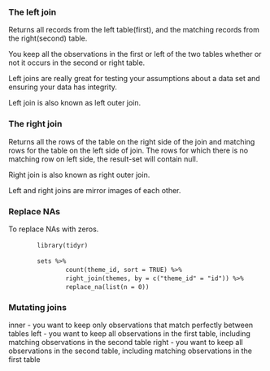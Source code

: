 ### The left join  

Returns all records from the left table(first), and the matching records from the right(second) table.  

You keep all the observations in the first or left of the two tables whether or not it occurs in the second or right table.  

Left joins are really great for testing your assumptions about a data set and ensuring your data has integrity. 

Left join is also known as left outer join. 

### The right join  

Returns all the rows of the table on the right side of the join and matching rows for the table on the left side of join. The rows for which there is no matching row on left side, the result-set will contain null.  

Right join is also known as right outer join.

Left and right joins are mirror images of each other.

### Replace NAs  

To replace NAs with zeros.  

&emsp;&emsp;&emsp;&emsp;` library(tidyr) `  

&emsp;&emsp;&emsp;&emsp;` sets %>% `  
&emsp;&emsp;&emsp;&emsp;&emsp;&emsp;&emsp;&emsp;` count(theme_id, sort = TRUE) %>% `  
&emsp;&emsp;&emsp;&emsp;&emsp;&emsp;&emsp;&emsp;` right_join(themes, by = c("theme_id" = "id")) %>% `  
&emsp;&emsp;&emsp;&emsp;&emsp;&emsp;&emsp;&emsp;` replace_na(list(n = 0)) `  

### Mutating joins  

inner - you want to keep only observations that match perfectly between tables
left - you want to keep all observations in the first table, including matching observations in the second table
right - you want to keep all observations in the second table, including matching observations in the first table


